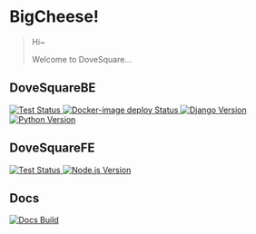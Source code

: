 # BigCheese!
> Hi~
>
> Welcome to DoveSquare...

## DoveSquareBE

<a href="https://github.com/bigcheeses/DoveSquareBE/actions"><img alt="Test Status" src="https://github.com/bigcheeses/DoveSquareBE/workflows/Django%20CI/badge.svg" style="max-width: 100%;">
</a>
<a href="https://github.com/bigcheeses/DoveSquareBE/actions"><img alt="Docker-image deploy Status" src="https://github.com/bigcheeses/DoveSquareBE/workflows/Docker%20Image%20CI/badge.svg" style="max-width: 100%;">
</a>
<a href="https://github.com/bigcheeses/DoveSquareBE"><img alt="Django Version" src="https://img.shields.io/badge/Django-v3.2-blue" style="max-width: 100%;">
</a>
<a href="https://github.com/bigcheeses/DoveSquareBE"><img alt="Python Version" src="https://img.shields.io/badge/Python-3.7%20|%203.8%20|%203.9-blue" style="max-width: 100%;">
</a>

## DoveSquareFE
<a href="https://github.com/bigcheeses/DoveSquareFE/actions"><img alt="Test Status" src="https://github.com/bigcheeses/DoveSquareFE/workflows/Node.js%20CI/badge.svg" style="max-width: 100%;">
</a>
<a href="https://github.com/bigcheeses/DoveSquareFE"><img alt="Node.js Version" src="https://img.shields.io/badge/Node.js-12.x%20|%2014.x%20|%2016.x-blue" style="max-width: 100%;">
</a>

## Docs

<a href="https://github.com/bigcheeses/docs/actions"><img alt="Docs Build" src="https://github.com/bigcheeses/docs/workflows/pages%20build%20and%20deployment/badge.svg" style="max-width: 100%;">
</a>
